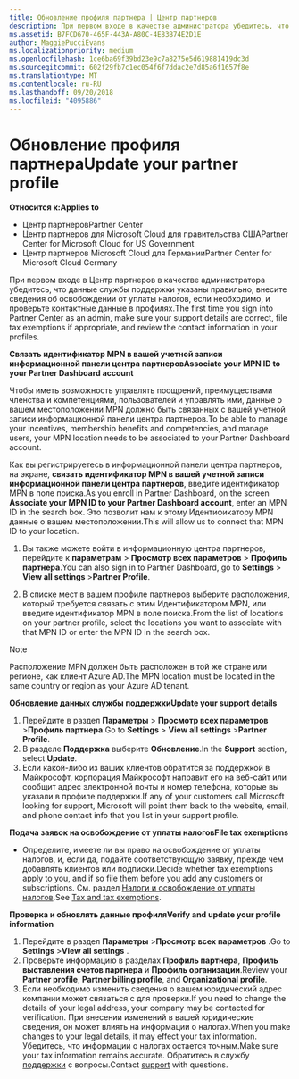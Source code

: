 ```yaml
---
title: Обновление профиля партнера | Центр партнеров
description: При первом входе в качестве администратора убедитесь, что данные службы поддержки указаны правильно, внесите сведения об освобождении от уплаты налогов, если необходимо, и проверьте контактные данные в профилях.
ms.assetid: B7FCD670-465F-443A-A80C-4E83B74E2D1E
author: MaggiePucciEvans
ms.localizationpriority: medium
ms.openlocfilehash: 1ce6ba69f39bd23e9c7a8275e5d619881419dc3d
ms.sourcegitcommit: 602f29fb7c1ec054f6f7ddac2e7d85a6f1657f8e
ms.translationtype: MT
ms.contentlocale: ru-RU
ms.lasthandoff: 09/20/2018
ms.locfileid: "4095886"
---
```

# <a name="update-your-partner-profile"></a><span data-ttu-id="a23d2-103">Обновление профиля партнера</span><span class="sxs-lookup"><span data-stu-id="a23d2-103">Update your partner profile</span></span>

**<span data-ttu-id="a23d2-104">Относится к:</span><span class="sxs-lookup"><span data-stu-id="a23d2-104">Applies to</span></span>**

-  <span data-ttu-id="a23d2-105">Центр партнеров</span><span class="sxs-lookup"><span data-stu-id="a23d2-105">Partner Center</span></span>
-  <span data-ttu-id="a23d2-106">Центр партнеров для Microsoft Cloud для правительства США</span><span class="sxs-lookup"><span data-stu-id="a23d2-106">Partner Center for Microsoft Cloud for US Government</span></span>
-  <span data-ttu-id="a23d2-107">Центр партнеров Microsoft Cloud для Германии</span><span class="sxs-lookup"><span data-stu-id="a23d2-107">Partner Center for Microsoft Cloud Germany</span></span>

<span data-ttu-id="a23d2-108">При первом входе в Центр партнеров в качестве администратора убедитесь, что данные службы поддержки указаны правильно, внесите сведения об освобождении от уплаты налогов, если необходимо, и проверьте контактные данные в профилях.</span><span class="sxs-lookup"><span data-stu-id="a23d2-108">The first time you sign into Partner Center as an admin, make sure your support details are correct, file tax exemptions if appropriate, and review the contact information in your profiles.</span></span>


**<span data-ttu-id="a23d2-109">Связать идентификатор MPN в вашей учетной записи информационной панели центра партнеров</span><span class="sxs-lookup"><span data-stu-id="a23d2-109">Associate your MPN ID to your Partner Dashboard account</span></span>**

<span data-ttu-id="a23d2-110">Чтобы иметь возможность управлять поощрений, преимуществами членства и компетенциями, пользователей и управлять ими, данные о вашем местоположении MPN должно быть связанных с вашей учетной записи информационной панели центра партнеров.</span><span class="sxs-lookup"><span data-stu-id="a23d2-110">To be able to manage your incentives, membership benefits and competencies, and manage users, your MPN location needs to be associated to your Partner Dashboard account.</span></span>

<span data-ttu-id="a23d2-111">Как вы регистрируетесь в информационной панели центра партнеров, на экране, **связать идентификатор MPN в вашей учетной записи информационной панели центра партнеров**, введите идентификатор MPN в поле поиска.</span><span class="sxs-lookup"><span data-stu-id="a23d2-111">As you enroll in Partner Dashboard, on the screen **Associate your MPN ID to your Partner Dashboard account**, enter an MPN ID in the search box.</span></span> <span data-ttu-id="a23d2-112">Это позволит нам к этому Идентификатору MPN данные о вашем местоположении.</span><span class="sxs-lookup"><span data-stu-id="a23d2-112">This will allow us to connect that MPN ID to your location.</span></span>

1. <span data-ttu-id="a23d2-113">Вы также можете войти в информационную центра партнеров, перейдите к **параметрам** &gt; **Просмотр всех параметров** &gt; **Профиль партнера**.</span><span class="sxs-lookup"><span data-stu-id="a23d2-113">You can also sign in to Partner Dashboard, go to **Settings** &gt; **View all settings** &gt;**Partner Profile**.</span></span>

2. <span data-ttu-id="a23d2-114">В списке мест в вашем профиле партнеров выберите расположения, который требуется связать с этим Идентификатором MPN, или введите идентификатор MPN в поле поиска.</span><span class="sxs-lookup"><span data-stu-id="a23d2-114">From the list of locations on your partner profile, select the locations you want to associate with that MPN ID or enter the MPN ID in the search box.</span></span>

>[!Note]
><span data-ttu-id="a23d2-115">Расположение MPN должен быть расположен в той же стране или регионе, как клиент Azure AD.</span><span class="sxs-lookup"><span data-stu-id="a23d2-115">The MPN location must be located in the same country or region as your Azure AD tenant.</span></span> 


**<span data-ttu-id="a23d2-116">Обновление данных службы поддержки</span><span class="sxs-lookup"><span data-stu-id="a23d2-116">Update your support details</span></span>** 

1.  <span data-ttu-id="a23d2-117">Перейдите в раздел **Параметры** &gt; **Просмотр всех параметров** &gt;**Профиль партнера**.</span><span class="sxs-lookup"><span data-stu-id="a23d2-117">Go to **Settings** &gt; **View all settings** &gt;**Partner Profile**.</span></span>
2.  <span data-ttu-id="a23d2-118">В разделе **Поддержка** выберите **Обновление**.</span><span class="sxs-lookup"><span data-stu-id="a23d2-118">In the **Support** section, select **Update**.</span></span>
3.  <span data-ttu-id="a23d2-119">Если какой-либо из ваших клиентов обратится за поддержкой в Майкрософт, корпорация Майкрософт направит его на веб-сайт или сообщит адрес электронной почты и номер телефона, которые вы указали в профиле поддержки.</span><span class="sxs-lookup"><span data-stu-id="a23d2-119">If any of your customers call Microsoft looking for support, Microsoft will point them back to the website, email, and phone contact info that you list in your support profile.</span></span>

**<span data-ttu-id="a23d2-120">Подача заявок на освобождение от уплаты налогов</span><span class="sxs-lookup"><span data-stu-id="a23d2-120">File tax exemptions</span></span>**

-   <span data-ttu-id="a23d2-121">Определите, имеете ли вы право на освобождение от уплаты налогов, и, если да, подайте соответствующую заявку, прежде чем добавлять клиентов или подписки.</span><span class="sxs-lookup"><span data-stu-id="a23d2-121">Decide whether tax exemptions apply to you, and if so file them before you add any customers or subscriptions.</span></span> <span data-ttu-id="a23d2-122">См. раздел [Налоги и освобождение от уплаты налогов](tax-and-tax-exemptions.md).</span><span class="sxs-lookup"><span data-stu-id="a23d2-122">See [Tax and tax exemptions](tax-and-tax-exemptions.md).</span></span>

**<span data-ttu-id="a23d2-123">Проверка и обновлять данные профиля</span><span class="sxs-lookup"><span data-stu-id="a23d2-123">Verify and update your profile information</span></span>**

1.  <span data-ttu-id="a23d2-124">Перейдите в раздел **Параметры** &gt;**Просмотр всех параметров** .</span><span class="sxs-lookup"><span data-stu-id="a23d2-124">Go to **Settings** &gt;**View all settings** .</span></span> 
2.  <span data-ttu-id="a23d2-125">Проверьте информацию в разделах **Профиль партнера**, **Профиль выставления счетов партнера** и **Профиль организации**.</span><span class="sxs-lookup"><span data-stu-id="a23d2-125">Review your **Partner profile**, **Partner billing profile**, and **Organizational profile**.</span></span>
3.  <span data-ttu-id="a23d2-126">Если необходимо изменить сведения о вашем юридический адрес компании может связаться с для проверки.</span><span class="sxs-lookup"><span data-stu-id="a23d2-126">If you need to change the details of your legal address, your company may be contacted for verification.</span></span> <span data-ttu-id="a23d2-127">При внесении изменений в вашей юридические сведения, он может влиять на информации о налогах.</span><span class="sxs-lookup"><span data-stu-id="a23d2-127">When you make changes to your legal details, it may effect your tax information.</span></span> <span data-ttu-id="a23d2-128">Убедитесь, что информации о налогах остается точным.</span><span class="sxs-lookup"><span data-stu-id="a23d2-128">Make sure your tax information remains accurate.</span></span> <span data-ttu-id="a23d2-129">Обратитесь в службу [поддержки](https://partner.microsoft.com/support/contact-support) с вопросы.</span><span class="sxs-lookup"><span data-stu-id="a23d2-129">Contact [support](https://partner.microsoft.com/support/contact-support) with questions.</span></span>

 

 




